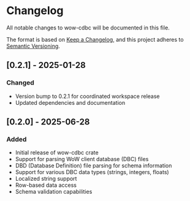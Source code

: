# Changelog

All notable changes to wow-cdbc will be documented in this file.

The format is based on [Keep a Changelog](https://keepachangelog.com/en/1.0.0/),
and this project adheres to [Semantic Versioning](https://semver.org/spec/v2.0.0.html).

## [0.2.1] - 2025-01-28

### Changed

- Version bump to 0.2.1 for coordinated workspace release
- Updated dependencies and documentation

## [0.2.0] - 2025-06-28

### Added

- Initial release of wow-cdbc crate
- Support for parsing WoW client database (DBC) files
- DBD (Database Definition) file parsing for schema information
- Support for various DBC data types (strings, integers, floats)
- Localized string support
- Row-based data access
- Schema validation capabilities
